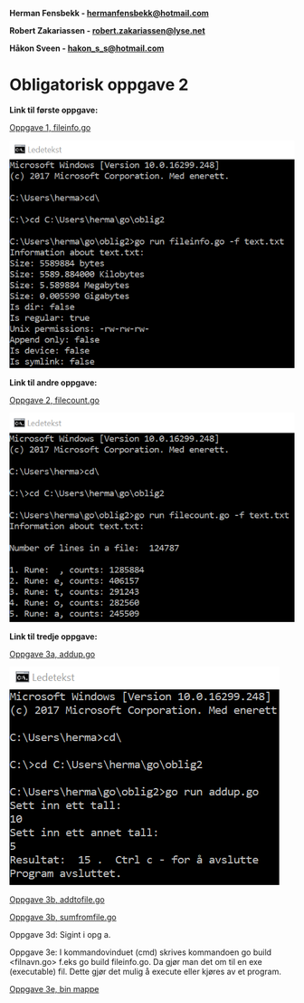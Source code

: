 **Herman Fensbekk - hermanfensbekk@hotmail.com**

**Robert Zakariassen - robert.zakariassen@lyse.net**

**Håkon Sveen - hakon_s_s@hotmail.com**

# Obligatorisk oppgave 2 #

**Link til første oppgave:**


[Oppgave 1, fileinfo.go](https://github.com/Robertz25/IT-med-gutta/blob/master/Oblig2/fileinfo.go/)

![Alt text](https://github.com/Robertz25/IT-med-gutta/blob/master/Oblig2/bilder/opg1_fileinfo.png)

**Link til andre oppgave:**


[Oppgave 2, filecount.go](https://github.com/Robertz25/IT-med-gutta/blob/master/Oblig2/filecount.go)

![Alt text](https://github.com/Robertz25/IT-med-gutta/blob/master/Oblig2/bilder/opg2_filecount.png)


**Link til tredje oppgave:**

[Oppgave 3a, addup.go](https://github.com/Robertz25/IT-med-gutta/blob/master/Oblig2/addup.go)

![Alt text](https://github.com/Robertz25/IT-med-gutta/blob/master/Oblig2/bilder/opg3_addup.png)

[Oppgave 3b, addtofile.go](https://github.com/Robertz25/IT-med-gutta/blob/master/Oblig2/addtofile.go)

[Oppgave 3b, sumfromfile.go](https://github.com/Robertz25/IT-med-gutta/blob/master/Oblig2/sumfromfile.go)

Oppgave 3d: Sigint i opg a.

Oppgave 3e: I kommandovinduet (cmd) skrives kommandoen go build <filnavn.go> f.eks go build fileinfo.go. Da gjør man det om til en exe (executable) fil. Dette gjør det mulig å execute eller kjøres av et program.

[Oppgave 3e, bin mappe](https://github.com/Robertz25/IT-med-gutta/blob/master/Oblig2/bin)
